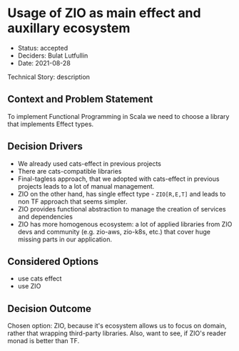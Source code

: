 # Usage of ZIO as main effect and auxillary ecosystem

* Status: accepted
* Deciders: Bulat Lutfullin
* Date: 2021-08-28

Technical Story: description 

## Context and Problem Statement

To implement Functional Programming in Scala we need to choose a library that implements Effect types.


## Decision Drivers

* We already used cats-effect in previous projects
* There are cats-compatible libraries
* Final-tagless approach, that we adopted with cats-effect in previous projects leads to a lot of manual management.
* ZIO on the other hand, has single effect type - `ZIO[R,E,T]` and leads to non TF approach that seems simpler.
* ZIO provides functional abstraction to manage the creation of services and dependencies
* ZIO has more homogenous ecosystem: a lot of applied libraries from ZIO devs and community (e.g. zio-aws, zio-k8s, etc.) that cover huge missing parts in our application.

## Considered Options

* use cats effect
* use ZIO

## Decision Outcome

Chosen option: ZIO, because it's ecosystem allows us to focus on domain, rather that wrapping third-party libraries.
Also, want to see, if ZIO's reader monad is better than TF.
